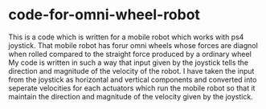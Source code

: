 # code-for-omni-wheel-robot
This is a code which is written for a mobile robot which works with ps4 joystick.
That mobile robot has forur omni wheels whose forces are diagnol when rolled compared to the straight force produced by a ordinary wheel
My code is written in such a way that input given by the joystick tells the direction and magnitude of the velocity of the robot.
I have taken the input from the joystick as horizontal and vertical components and converted into seperate velocities for each actuators which run the mobile robot so that it maintain the direction and magnitude of the velocity given by the joystick.
